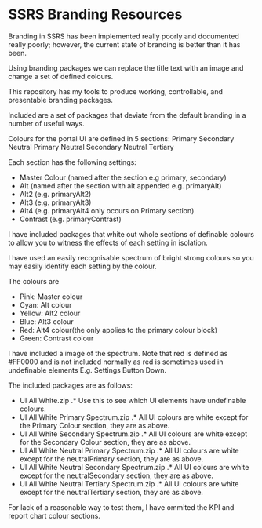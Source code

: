 # SSRS Branding Resources

Branding in SSRS has been implemented really poorly and documented really poorly; however, the current state of branding is better than it has been.

Using branding packages we can replace the title text with an image and change a set of defined colours.

This repository has my tools to produce working, controllable, and presentable branding packages.

Included are a set of packages that deviate from the default branding in a number of useful ways.

Colours for the portal UI are defined in 5 sections:
    Primary
    Secondary
    Neutral Primary
    Neutral Secondary
    Neutral Tertiary

Each section has the following settings:
*    Master Colour (named after the section e.g primary, secondary)
*    Alt (named after the section with alt appended e.g. primaryAlt)
*    Alt2 (e.g. primaryAlt2)
*    Alt3 (e.g. primaryAlt3)
*    Alt4 (e.g. primaryAlt4 only occurs on Primary section)
*    Contrast (e.g. primaryContrast)

I have included packages that white out whole sections of definable colours to allow you to witness the effects of each setting in isolation.

I have used an easily recognisable spectrum of bright strong colours so you may easily identify each setting by the colour.

The colours are
*    Pink: Master colour
*    Cyan: Alt colour
*    Yellow: Alt2 colour
*    Blue: Alt3 colour
*    Red: Alt4 colour(the only applies to the primary colour block)
*    Green: Contrast colour

I have included a image of the spectrum.  Note that red is defined as #FF0000 and is not included normally as red is sometimes used in undefinable elements E.g. Settings Button Down.

The included packages are as follows:
*    UI All White.zip
.*        Use this to see which UI elements have undefinable colours.
*    UI All White Primary Spectrum.zip
.*        All UI colours are white except for the Primary Colour section, they are as above.
*    UI All White Secondary Spectrum.zip
.*        All UI colours are white except for the Secondary Colour section, they are as above. 
*    UI All White Neutral Primary Spectrum.zip
.*        All UI colours are white except for the neutralPrimary section, they are as above.
*    UI All White Neutral Secondary Spectrum.zip
.*        All UI colours are white except for the neutralSecondary section, they are as above.
*    UI All White Neutral Tertiary Spectrum.zip
.*        All UI colours are white except for the neutralTertiary section, they are as above.

For lack of a reasonable way to test them, I have ommited the KPI and report chart colour sections.